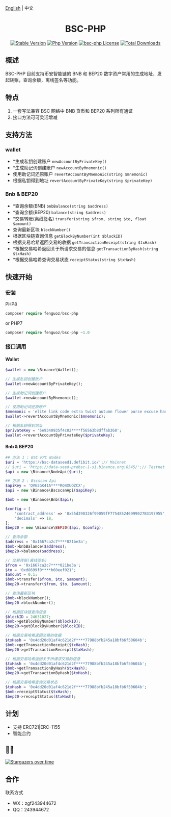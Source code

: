 [English](./README.md) | 中文

<h1 align="center">BSC-PHP</h1>

<p align="center">
  <a href="https://github.com/Fenguoz/bsc-php/releases"><img src="https://poser.pugx.org/Fenguoz/bsc-php/v/stable" alt="Stable Version"></a>
  <a href="https://www.php.net"><img src="https://img.shields.io/badge/php-%3E=7.2-brightgreen.svg?maxAge=2592000" alt="Php Version"></a>
  <a href="https://github.com/Fenguoz/bsc-php/blob/master/LICENSE"><img src="https://img.shields.io/github/license/fenguoz/bsc-php.svg?maxAge=2592000" alt="bsc-php License"></a>
  <a href="https://packagist.org/packages/Fenguoz/bsc-php"><img src="https://poser.pugx.org/Fenguoz/bsc-php/downloads" alt="Total Downloads"></a>
</p>

## 概述

BSC-PHP 目前支持币安智能链的 BNB 和 BEP20 数字资产常用的生成地址，发起转账，查询余额，离线签名等功能。

## 特点

1. 一套写法兼容 BSC 网络中 BNB 货币和 BEP20 系列所有通证
1. 接口方法可可灵活增减

## 支持方法

### wallet
- *生成私钥创建账户 `newAccountByPrivateKey()`
- *生成助记词创建账户 `newAccountByMnemonic()`
- 使用助记词还原账户 `revertAccountByMnemonic(string $mnemonic)`
- 根据私钥得到地址 `revertAccountByPrivateKey(string $privateKey)`

### Bnb & BEP20
- *查询余额(BNB) `bnbBalance(string $address)`
- *查询余额(BEP20) `balance(string $address)`
- *交易转账(离线签名) `transfer(string $from, string $to, float $amount)`
- 查询最新区块 `blockNumber()`
- 根据区块链查询信息 `getBlockByNumber(int $blockID)`
- 根据交易哈希返回交易的收据 `getTransactionReceipt(string $txHash)`
- *根据交易哈希返回关于所请求交易的信息 `getTransactionByHash(string $txHash)`
- *根据交易哈希查询交易状态 `receiptStatus(string $txHash)`

## 快速开始

### 安装

PHP8
``` php
composer require fenguoz/bsc-php
```

or PHP7
``` php
composer require fenguoz/bsc-php ~1.0
```

### 接口调用

#### Wallet
``` php
$wallet = new \Binance\Wallet();

// 生成私钥创建账户
$wallet->newAccountByPrivateKey();

// 生成助记词创建账户
$wallet->newAccountByMnemonic();

// 使用助记词还原账户
$mnemonic = 'elite link code extra twist autumn flower purse excuse harsh kitchen whip';
$wallet->revertAccountByMnemonic($mnemonic);

// 根据私钥得到地址
$privateKey = '5e9340935f4c02****f56563b8dffab368';
$wallet->revertAccountByPrivateKey($privateKey);
``` 

#### Bnb & BEP20
``` php
## 方法 1 : BSC RPC Nodes
$uri = 'https://bsc-dataseed1.defibit.io/';// Mainnet
// $uri = 'https://data-seed-prebsc-1-s1.binance.org:8545/';// Testnet
$api = new \Binance\NodeApi($uri);

## 方法 2 : Bscscan Api
$apiKey = 'QVG2GK41A****RQ4XUQZCX';
$api = new \Binance\BscscanApi($apiKey);

$bnb = new \Binance\Bnb($api);

$config = [
    'contract_address' => '0x55d398326f99059fF775485246999027B3197955',// USDT BEP20
    'decimals' => 18,
];
$bep20 = new \Binance\BEP20($api, $config);

// 查询余额
$address = '0x1667ca2c7****021be3a';
$bnb->bnbBalance($address);
$bep20->balance($address);

// 交易转账(离线签名)
$from = '0x1667ca2c7****021be3a';
$to = '0xd8699f0****b60eef021';
$amount = 0.1;
$bnb->transfer($from, $to, $amount);
$bep20->transfer($from, $to, $amount);

// 查询最新区块
$bnb->blockNumber();
$bep20->blockNumber();

// 根据区块链查询信息
$blockID = 24631027;
$bnb->getBlockByNumber($blockID);
$bep20->getBlockByNumber($blockID);

// 根据交易哈希返回交易的收据
$txHash = '0x4dd20d01af4c621d2f****77988bfb245a18bfb6f50604b';
$bnb->getTransactionReceipt($txHash);
$bep20->getTransactionReceipt($txHash);

// 根据交易哈希返回关于所请求交易的信息
$txHash = '0x4dd20d01af4c621d2f****77988bfb245a18bfb6f50604b';
$bnb->getTransactionByHash($txHash);
$bep20->getTransactionByHash($txHash);

// 根据交易哈希查询交易状态
$txHash = '0x4dd20d01af4c621d2f****77988bfb245a18bfb6f50604b';
$bnb->receiptStatus($txHash);
$bep20->receiptStatus($txHash);
```

## 计划

- 支持 ERC721|ERC-1155
- 智能合约

## 🌟🌟

[![Stargazers over time](https://starchart.cc/Fenguoz/bsc-php.svg)](https://starchart.cc/Fenguoz/bsc-php)

## 合作

联系方式
- WX：zgf243944672
- QQ：243944672
